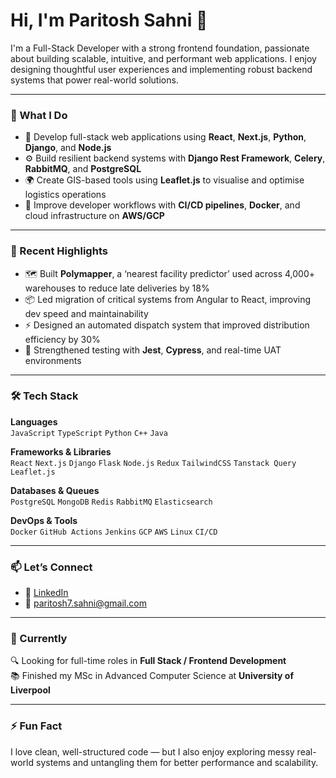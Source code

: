 # Hi, I'm Paritosh Sahni 👋

I'm a Full-Stack Developer with a strong frontend foundation, passionate about building scalable, intuitive, and performant web applications. I enjoy designing thoughtful user experiences and implementing robust backend systems that power real-world solutions.

---

### 💼 What I Do

- 🔧 Develop full-stack web applications using **React**, **Next.js**, **Python**, **Django**, and **Node.js**
- ⚙️ Build resilient backend systems with **Django Rest Framework**, **Celery**, **RabbitMQ**, and **PostgreSQL**
- 🌍 Create GIS-based tools using **Leaflet.js** to visualise and optimise logistics operations
- 🚀 Improve developer workflows with **CI/CD pipelines**, **Docker**, and cloud infrastructure on **AWS/GCP**

---

### 📌 Recent Highlights

- 🗺️ Built **Polymapper**, a ‘nearest facility predictor’ used across 4,000+ warehouses to reduce late deliveries by 18%
- 📦 Led migration of critical systems from Angular to React, improving dev speed and maintainability
- ⚡ Designed an automated dispatch system that improved distribution efficiency by 30%
- 🧪 Strengthened testing with **Jest**, **Cypress**, and real-time UAT environments

---

### 🛠️ Tech Stack

**Languages**  
`JavaScript` `TypeScript` `Python` `C++` `Java`

**Frameworks & Libraries**  
`React` `Next.js` `Django` `Flask` `Node.js` `Redux` `TailwindCSS` `Tanstack Query` `Leaflet.js`

**Databases & Queues**  
`PostgreSQL` `MongoDB` `Redis` `RabbitMQ` `Elasticsearch`

**DevOps & Tools**  
`Docker` `GitHub Actions` `Jenkins` `GCP` `AWS` `Linux` `CI/CD`

---

### 📫 Let’s Connect

- 💼 [LinkedIn](https://www.linkedin.com/in/paritoshsahni)
- 📧 [paritosh7.sahni@gmail.com](mailto:paritosh7.sahni@gmail.com)

---

### 📌 Currently

🔍 Looking for full-time roles in **Full Stack / Frontend Development**  
📚 Finished my MSc in Advanced Computer Science at **University of Liverpool**

---

### ⚡ Fun Fact

I love clean, well-structured code — but I also enjoy exploring messy real-world systems and untangling them for better performance and scalability.

